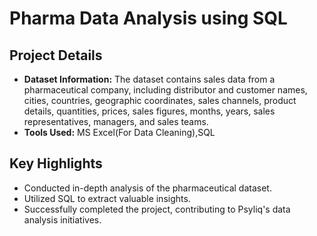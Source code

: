 # Pharma Data Analysis using SQL



## Project Details

- **Dataset Information:** The dataset contains sales data from a pharmaceutical company, including distributor and customer names, cities, countries, geographic coordinates, sales channels, product details, quantities, prices, sales figures, months, years, sales representatives, managers, and sales teams.
- **Tools Used:** MS Excel(For Data Cleaning),SQL

## Key Highlights

- Conducted in-depth analysis of the pharmaceutical dataset.
- Utilized SQL to extract valuable insights.
- Successfully completed the project, contributing to Psyliq's data analysis initiatives.


